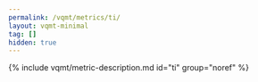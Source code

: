 ```yaml
---
permalink: /vqmt/metrics/ti/
layout: vqmt-minimal
tag: []
hidden: true
---
```

{% include vqmt/metric-description.md id="ti" group="noref" %}
